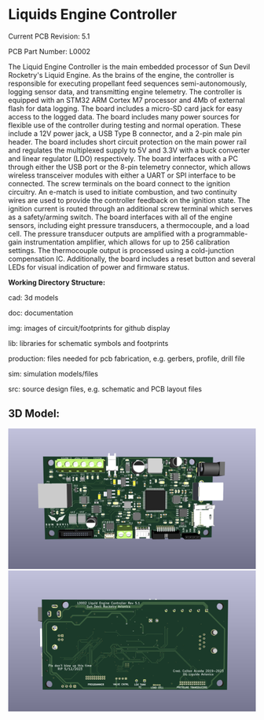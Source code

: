 <h1>Liquids Engine Controller</h1>

<p>Current PCB Revision: 5.1</p>
<p>PCB Part Number: L0002</p>

<p>The Liquid Engine Controller is the main embedded processor of Sun Devil Rocketry's Liquid Engine. As the brains of the engine, the controller is responsible for executing propellant feed sequences semi-autonomously, logging sensor data, and transmitting engine telemetry. The controller is equipped with an STM32 ARM Cortex M7 processor and 4Mb of external flash for data logging. The board includes a micro-SD card jack for easy access to the logged data. The board includes many power sources for flexible use of the controller during testing and normal operation. These include a 12V power jack, a USB Type B connector, and a 2-pin male pin header. The board includes short circuit protection on the main power rail and regulates the multiplexed supply to 5V and 3.3V with a buck converter and linear regulator (LDO) respectively. The board interfaces with a PC through either the USB port or the 8-pin telemetry connector, which allows wireless transceiver modules with either a UART or SPI interface to be connected. The screw terminals on the board connect to the ignition circuitry. An e-match is used to initiate combustion, and two continuity wires are used to provide the controller feedback on the ignition state. The ignition current is routed through an additional screw terminal which serves as a safety/arming switch. The board interfaces with all of the engine sensors, including eight pressure transducers, a thermocouple, and a load cell. The pressure transducer outputs are amplified with a programmable-gain instrumentation amplifier, which allows for up to 256 calibration settings. The thermocouple output is processed using a cold-junction compensation IC. Additionally, the board includes a reset button and several LEDs for visual indication of power and firmware status.
</p>

<p><b>Working Directory Structure:</b></p>

<p>
   cad: 3d models

   doc: documentation

   img: images of circuit/footprints for github display 
   
   lib: libraries for schematic symbols and footprints

   production: files needed for pcb fabrication, e.g. gerbers, profile, drill file

   sim: simulation models/files 

   src: source design files, e.g. schematic and PCB layout files
</p>

<h2>3D Model: </h2>

<img src="img/L0002-Rev5_1-TOP.png">
<img src="img/L0002-Rev5_1-BOTTOM.png">
